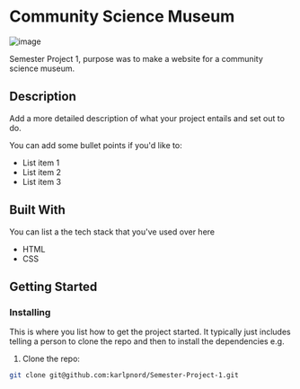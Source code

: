 # Community Science Museum

![image](https://i.postimg.cc/MKXhmRjx/sciencemuseum.jpg)

Semester Project 1, purpose was to make a website for a community science museum.

## Description

Add a more detailed description of what your project entails and set out to do.

You can add some bullet points if you'd like to:

- List item 1
- List item 2
- List item 3

## Built With

You can list a the tech stack that you've used over here

- HTML
- CSS

## Getting Started

### Installing

This is where you list how to get the project started. It typically just includes telling a person to clone the repo and then to install the dependencies e.g.

1. Clone the repo:

```bash
git clone git@github.com:karlpnord/Semester-Project-1.git
```
